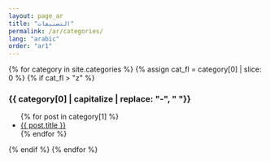 ```yaml
---
layout: page_ar
title: "التصنيفات"
permalink: /ar/categories/
lang: "arabic"
order: "ar1"
---
```


{% for category in site.categories %}
{% assign cat_fl = category[0] | slice: 0 %}
{% if cat_fl > "z" %}
<div id="{{ category[0] }}"></div>
  <h3>{{ category[0] | capitalize | replace: "-", " "}}</h3>
  <a name="{{ category[0] }}"></a>
  <ul>
    {% for post in category[1] %}
      <li><a href="{{ post.url }}">{{ post.title }}</a></li>
    {% endfor %}
  </ul>
  {% endif %}
{% endfor %}